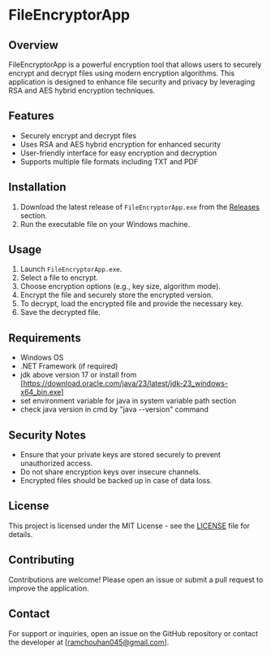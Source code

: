 # FileEncryptorApp

## Overview
FileEncryptorApp is a powerful encryption tool that allows users to securely encrypt and decrypt files using modern encryption algorithms. This application is designed to enhance file security and privacy by leveraging RSA and AES hybrid encryption techniques.

## Features
- Securely encrypt and decrypt files
- Uses RSA and AES hybrid encryption for enhanced security
- User-friendly interface for easy encryption and decryption
- Supports multiple file formats including TXT and PDF

## Installation
1. Download the latest release of `FileEncryptorApp.exe` from the [Releases](https://github.com/your-repo/FileEncryptorApp/releases) section.
2. Run the executable file on your Windows machine.

## Usage
1. Launch `FileEncryptorApp.exe`.
2. Select a file to encrypt.
3. Choose encryption options (e.g., key size, algorithm mode).
4. Encrypt the file and securely store the encrypted version.
5. To decrypt, load the encrypted file and provide the necessary key.
6. Save the decrypted file.

## Requirements
- Windows OS
- .NET Framework (if required)
- jdk above version 17 or install from [https://download.oracle.com/java/23/latest/jdk-23_windows-x64_bin.exe]
- set environment variable for java in system variable path section
- check java version in cmd by "java --version" command

## Security Notes
- Ensure that your private keys are stored securely to prevent unauthorized access.
- Do not share encryption keys over insecure channels.
- Encrypted files should be backed up in case of data loss.

## License
This project is licensed under the MIT License - see the [LICENSE](LICENSE) file for details.

## Contributing
Contributions are welcome! Please open an issue or submit a pull request to improve the application.

## Contact
For support or inquiries, open an issue on the GitHub repository or contact the developer at [ramchouhan045@gmail.com].

